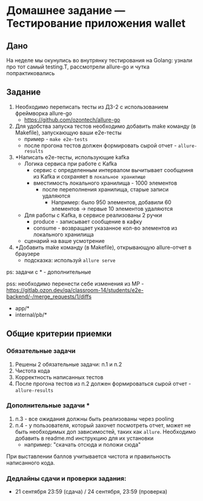 # Домашнее задание — Тестирование приложения wallet

## Дано

На неделе мы окунулись во внутрянку тестирования на Golang: узнали про тот самый testing.T, рассмотрели allure-go и чутка попрактиковались

## Задание

1. Необходимо переписать тесты из ДЗ-2 с использованием фреймворка allure-go
    - https://github.com/ozontech/allure-go
2. Для удобства запуска тестов необходимо добавить make команду (в Makefile), запускающую ваши е2е-тесты
    - пример - `make e2e-tests`
    - после прогона тестов должен формировать сырой отчет - `allure-results`
3. *Написать е2е-тесты, использующие kafka
    - Логика сервиса при работе с Kafka
      - сервис с определенным интервалом вычитывает сообщеиня из Kafka и сохраняет в `локальное хранилище`
      - вместимость локального хранилища - 1000 элементов
        - после переполнения хранилища, старые записи удаляются
          - Например: было 950 элементов, добавили 60 элементов -> первые 10 элементов удаляются
    - Для работы с Kafka, в сервисе реализованы 2 ручки
      - produce - записывает сообщение в кафку
      - consume - возвращает указанное кол-во элементов из локального хранилища
    - сценарий на ваше усмотрение
4. *Добавить make команду (в Makefile), открывающую allure-отчет в браузере
    - подсказка: используй `allure serve`


ps: задачи с * - дополнительные

pss: необходимо перенести себе изменения из МР - https://gitlab.ozon.dev/qa/classroom-14/students/e2e-backend/-/merge_requests/1/diffs
 - app/*
 - internal/pb/*


## Общие критерии приемки
### Обязательные задачи
1. Решены 2 обязательные задачи: п.1 и п.2
2. Чистота кода 
3. Корректность написанных тестов
4. После прогона тестов из п.2 должен формироваться сырой отчет - `allure-results`

### Дополнительные задачи *
1. п.3 - все ожидания должны быть реализованы через pooling
2. п.4 - у пользователя, который захочет посмотреть отчет, может не быть необходимых доп зависимостей, таких как `allure`. Необходимо добавить в readme.md инструкцию для их установки
    - например: "скачать отсюда и положи сюда"

При выставлении баллов учитывается чистота и правильность написанного кода.

### Дедлайны сдачи и проверки задания: 
- 21 сентября 23:59 (сдача) / 24 сентября, 23:59 (проверка)